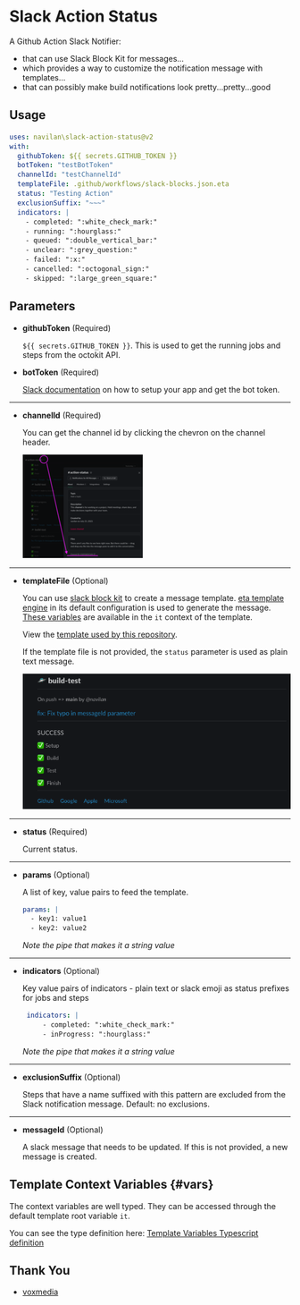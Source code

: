 # Slack Action Status

A Github Action Slack Notifier:

* that can use Slack Block Kit for messages...
* which provides a way to customize the notification message with templates...
* that can possibly make build notifications look pretty...pretty...good

## Usage

```yaml
uses: navilan\slack-action-status@v2
with:
  githubToken: ${{ secrets.GITHUB_TOKEN }}
  botToken: "testBotToken"
  channelId: "testChannelId"
  templateFile: .github/workflows/slack-blocks.json.eta
  status: "Testing Action"
  exclusionSuffix: "~~~" 
  indicators: |
    - completed: ":white_check_mark:"
    - running: ":hourglass:"
    - queued: ":double_vertical_bar:"
    - unclear: ":grey_question:"
    - failed: ":x:"
    - cancelled: ":octogonal_sign:"
    - skipped: ":large_green_square:"
```

## Parameters

* **githubToken** (Required)

    `${{ secrets.GITHUB_TOKEN }}`. This is used to get the running jobs and steps from the octokit API.


* **botToken** (Required)

   [Slack documentation](https://api.slack.com/authentication/token-types#bot) on how to setup your app and get the bot token.

---

* **channelId** (Required)

    You can get the channel id by clicking the chevron on the channel header.

    ![Channel ID](./docs/ChannelId-small.png)

---

* **templateFile** (Optional)

   You can use [slack block kit](https://api.slack.com/block-kit) to create a message template. [eta template engine](https://eta.js.org/) in its default configuration is used to generate the message. [These variables](#vars) are available in the `it` context of the template.

   View the [template used by this repository](.github/workflows/slack-blocks.json.eta).

   If the template file is not provided, the `status` parameter is used
   as plain text message.

   ![Slack Message](./docs/ChannelMessage.png)

---

* **status** (Required)

   Current status.

---

* **params** (Optional)

    A list of key, value pairs to feed the template.

    ```yaml
    params: |
      - key1: value1
      - key2: value2
    ```

    _Note the pipe that makes it a string value_

---

* **indicators** (Optional)

   Key value pairs of indicators - plain text or slack emoji as status prefixes for jobs and steps

   ```yaml
    indicators: |
        - completed: ":white_check_mark:"
        - inProgress: ":hourglass:"
    ```

    _Note the pipe that makes it a string value_

---

* **exclusionSuffix** (Optional)

    Steps that have a name suffixed with this pattern are excluded from the Slack notification message. Default: no exclusions.

---

* **messageId** (Optional)

    A slack message that needs to be updated. If this is not provided, a new message is created.

## Template Context Variables {#vars}

The context variables are well typed. They can be accessed through the default template root variable `it`.

You can see the type definition here:
[Template Variables Typescript definition](./src/types.d.ts)

## Thank You

* [voxmedia](https://github.com/voxmedia/github-action-slack-notify-build)
